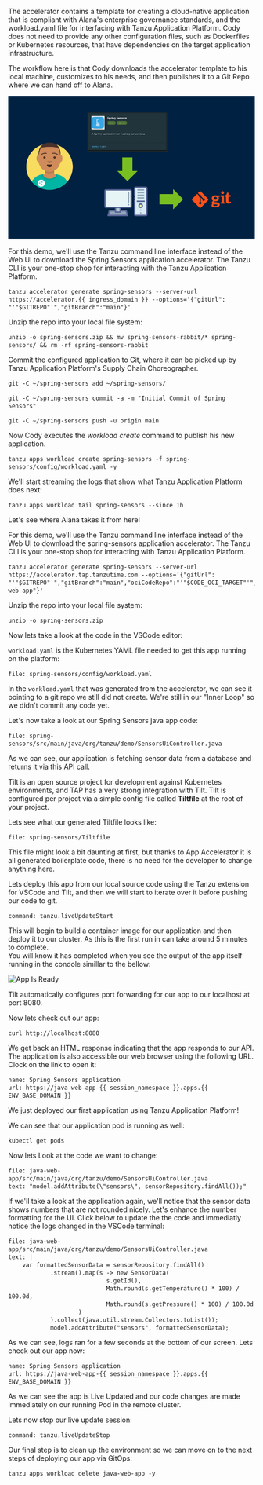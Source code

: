 The accelerator contains a template for creating a cloud-native application that is compliant with Alana's enterprise governance standards, and the workload.yaml file for interfacing with Tanzu Application Platform. Cody does not need to provide any other configuration files, such as Dockerfiles or Kubernetes resources, that have dependencies on the target application infrastructure.

The workflow here is that Cody downloads the accelerator template to his local machine, customizes to his needs, and then publishes it to a Git Repo where we can hand off to Alana.

![Accelerator to Git](images/push-to-git.png)

For this demo, we'll use the Tanzu command line interface instead of the Web UI to download the Spring Sensors application accelerator. The Tanzu CLI is your one-stop shop for interacting with the Tanzu Application Platform.

```execute
tanzu accelerator generate spring-sensors --server-url https://accelerator.{{ ingress_domain }} --options='{"gitUrl": "'"$GITREPO"'","gitBranch":"main"}'
```

Unzip the repo into your local file system:

```execute
unzip -o spring-sensors.zip && mv spring-sensors-rabbit/* spring-sensors/ && rm -rf spring-sensors-rabbit
```

Commit the configured application to Git, where it can be picked up by Tanzu Application Platform's Supply Chain Choreographer.

```execute
git -C ~/spring-sensors add ~/spring-sensors/
```

```execute
git -C ~/spring-sensors commit -a -m "Initial Commit of Spring Sensors"
```

```execute
git -C ~/spring-sensors push -u origin main
```

Now Cody executes the *workload create* command to publish his new application. 

```execute
tanzu apps workload create spring-sensors -f spring-sensors/config/workload.yaml -y
```

We'll start streaming the logs that show what Tanzu Application Platform does next:

```execute-2
tanzu apps workload tail spring-sensors --since 1h
```

Let's see where Alana takes it from here!

For this demo, we'll use the Tanzu command line interface instead of the Web UI to download the spring-sensors application accelerator. The Tanzu CLI is your one-stop shop for interacting with Tanzu Application Platform.

```execute
tanzu accelerator generate spring-sensors --server-url https://accelerator.tap.tanzutime.com --options='{"gitUrl": "'"$GITREPO"'","gitBranch":"main","ociCodeRepo":"'"$CODE_OCI_TARGET"'","advSettings":true,"devMode":true,"kubeContext":"eduk8s","securityConfig":"both","artifactId":"java-web-app"}'
```

Unzip the repo into your local file system:

```execute
unzip -o spring-sensors.zip
```

Now lets take a look at the code in the VSCode editor:

`workload.yaml` is the Kubernetes YAML file needed to get this app running on the platform:

```editor:open-file
file: spring-sensors/config/workload.yaml
```  

In the `workload.yaml` that was generated from the accelerator, we can see it pointing to a git repo we still did not create. We're still in our "Inner Loop" so we didn't commit any code yet.

Let's now take a look at our Spring Sensors java app code:
```editor:open-file
file: spring-sensors/src/main/java/org/tanzu/demo/SensorsUiController.java
```
As we can see, our application is fetching sensor data from a database and returns it via this API call.

Tilt is an open source project for development against Kubernetes environments, and TAP has a very strong integration with Tilt. Tilt is configured per project via a simple config file called **Tiltfile** at the root of your project.

Lets see what our generated Tiltfile looks like:

```editor:open-file
file: spring-sensors/Tiltfile
``` 

This file might look a bit daunting at first, but thanks to App Accelerator it is all generated boilerplate code, there is no need for the developer to change anything here.

Lets deploy this app from our local source code using the Tanzu extension for VSCode and Tilt, and then we will start to iterate over it before pushing our code to git.

```editor:execute-command
command: tanzu.liveUpdateStart
```

This will begin to build a container image for our application and then deploy it to our cluster. As this is the first run in can take around 5 minutes to complete.  
You will know it has completed when you see the output of the app itself running in the condole simillar to the bellow:

![App Is Ready](images/App-Is-Ready.PNG)

Tilt automatically configures port forwarding for our app to our localhost at port 8080.

Now lets check out our app:

```execute-2
curl http://localhost:8080
```

We get back an HTML response indicating that the app responds to our API.
The application is also accessible our web browser using the following URL. Clock on the link to open it:
```dashboard:open-url
name: Spring Sensors application
url: https://java-web-app-{{ session_namespace }}.apps.{{ ENV_BASE_DOMAIN }}
```
We just deployed our first application using Tanzu Application Platform!

We can see that our application pod is running as well:
```execute
kubectl get pods
```  

Now lets Look at the code we want to change:
```editor:select-matching-text
file: java-web-app/src/main/java/org/tanzu/demo/SensorsUiController.java
text: "model.addAttribute(\"sensors\", sensorRepository.findAll());"
```

If we'll take a look at the application again, we'll notice that the sensor data shows numbers that are not rounded nicely. Let's enhance the number formatting for the UI. Click below to update the the code and immediatly notice the logs changed in the VSCode terminal:

```editor:replace-text-selection
file: java-web-app/src/main/java/org/tanzu/demo/SensorsUiController.java
text: |
    var formattedSensorData = sensorRepository.findAll()
            .stream().map(s -> new SensorData(
                            s.getId(),
                            Math.round(s.getTemperature() * 100) / 100.0d,
                            Math.round(s.getPressure() * 100) / 100.0d
                    )
            ).collect(java.util.stream.Collectors.toList());
            model.addAttribute("sensors", formattedSensorData);
```

As we can see, logs ran for a few seconds at the bottom of our screen. Lets check out our app now:
```dashboard:open-url
name: Spring Sensors application
url: https://java-web-app-{{ session_namespace }}.apps.{{ ENV_BASE_DOMAIN }}
```

As we can see the app is Live Updated and our code changes are made immediately on our running Pod in the remote cluster.

Lets now stop our live update session:

```editor:execute-command
command: tanzu.liveUpdateStop
```

Our final step is to clean up the environment so we can move on to the next steps of deploying our app via GitOps:
```execute
tanzu apps workload delete java-web-app -y
```

